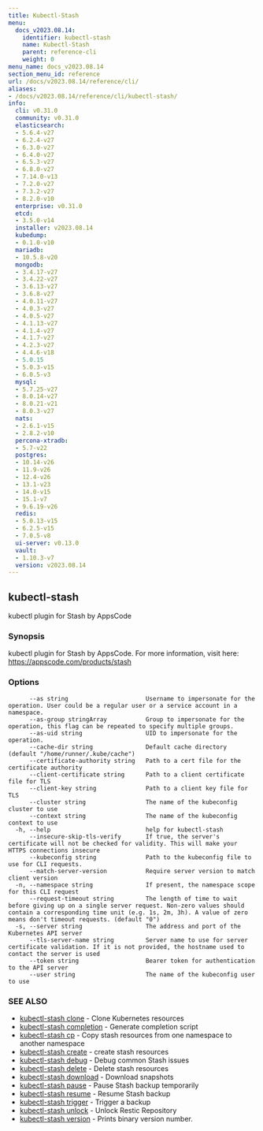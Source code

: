 ```yaml
---
title: Kubectl-Stash
menu:
  docs_v2023.08.14:
    identifier: kubectl-stash
    name: Kubectl-Stash
    parent: reference-cli
    weight: 0
menu_name: docs_v2023.08.14
section_menu_id: reference
url: /docs/v2023.08.14/reference/cli/
aliases:
- /docs/v2023.08.14/reference/cli/kubectl-stash/
info:
  cli: v0.31.0
  community: v0.31.0
  elasticsearch:
  - 5.6.4-v27
  - 6.2.4-v27
  - 6.3.0-v27
  - 6.4.0-v27
  - 6.5.3-v27
  - 6.8.0-v27
  - 7.14.0-v13
  - 7.2.0-v27
  - 7.3.2-v27
  - 8.2.0-v10
  enterprise: v0.31.0
  etcd:
  - 3.5.0-v14
  installer: v2023.08.14
  kubedump:
  - 0.1.0-v10
  mariadb:
  - 10.5.8-v20
  mongodb:
  - 3.4.17-v27
  - 3.4.22-v27
  - 3.6.13-v27
  - 3.6.8-v27
  - 4.0.11-v27
  - 4.0.3-v27
  - 4.0.5-v27
  - 4.1.13-v27
  - 4.1.4-v27
  - 4.1.7-v27
  - 4.2.3-v27
  - 4.4.6-v18
  - 5.0.15
  - 5.0.3-v15
  - 6.0.5-v3
  mysql:
  - 5.7.25-v27
  - 8.0.14-v27
  - 8.0.21-v21
  - 8.0.3-v27
  nats:
  - 2.6.1-v15
  - 2.8.2-v10
  percona-xtradb:
  - 5.7-v22
  postgres:
  - 10.14-v26
  - 11.9-v26
  - 12.4-v26
  - 13.1-v23
  - 14.0-v15
  - 15.1-v7
  - 9.6.19-v26
  redis:
  - 5.0.13-v15
  - 6.2.5-v15
  - 7.0.5-v8
  ui-server: v0.13.0
  vault:
  - 1.10.3-v7
  version: v2023.08.14
---
```


## kubectl-stash

kubectl plugin for Stash by AppsCode

### Synopsis

kubectl plugin for Stash by AppsCode. For more information, visit here: https://appscode.com/products/stash

### Options

```
      --as string                      Username to impersonate for the operation. User could be a regular user or a service account in a namespace.
      --as-group stringArray           Group to impersonate for the operation, this flag can be repeated to specify multiple groups.
      --as-uid string                  UID to impersonate for the operation.
      --cache-dir string               Default cache directory (default "/home/runner/.kube/cache")
      --certificate-authority string   Path to a cert file for the certificate authority
      --client-certificate string      Path to a client certificate file for TLS
      --client-key string              Path to a client key file for TLS
      --cluster string                 The name of the kubeconfig cluster to use
      --context string                 The name of the kubeconfig context to use
  -h, --help                           help for kubectl-stash
      --insecure-skip-tls-verify       If true, the server's certificate will not be checked for validity. This will make your HTTPS connections insecure
      --kubeconfig string              Path to the kubeconfig file to use for CLI requests.
      --match-server-version           Require server version to match client version
  -n, --namespace string               If present, the namespace scope for this CLI request
      --request-timeout string         The length of time to wait before giving up on a single server request. Non-zero values should contain a corresponding time unit (e.g. 1s, 2m, 3h). A value of zero means don't timeout requests. (default "0")
  -s, --server string                  The address and port of the Kubernetes API server
      --tls-server-name string         Server name to use for server certificate validation. If it is not provided, the hostname used to contact the server is used
      --token string                   Bearer token for authentication to the API server
      --user string                    The name of the kubeconfig user to use
```

### SEE ALSO

* [kubectl-stash clone](/docs/v2023.08.14/reference/cli/kubectl-stash_clone)	 - Clone Kubernetes resources
* [kubectl-stash completion](/docs/v2023.08.14/reference/cli/kubectl-stash_completion)	 - Generate completion script
* [kubectl-stash cp](/docs/v2023.08.14/reference/cli/kubectl-stash_cp)	 - Copy stash resources from one namespace to another namespace
* [kubectl-stash create](/docs/v2023.08.14/reference/cli/kubectl-stash_create)	 - create stash resources
* [kubectl-stash debug](/docs/v2023.08.14/reference/cli/kubectl-stash_debug)	 - Debug common Stash issues
* [kubectl-stash delete](/docs/v2023.08.14/reference/cli/kubectl-stash_delete)	 - Delete stash resources
* [kubectl-stash download](/docs/v2023.08.14/reference/cli/kubectl-stash_download)	 - Download snapshots
* [kubectl-stash pause](/docs/v2023.08.14/reference/cli/kubectl-stash_pause)	 - Pause Stash backup temporarily
* [kubectl-stash resume](/docs/v2023.08.14/reference/cli/kubectl-stash_resume)	 - Resume Stash backup
* [kubectl-stash trigger](/docs/v2023.08.14/reference/cli/kubectl-stash_trigger)	 - Trigger a backup
* [kubectl-stash unlock](/docs/v2023.08.14/reference/cli/kubectl-stash_unlock)	 - Unlock Restic Repository
* [kubectl-stash version](/docs/v2023.08.14/reference/cli/kubectl-stash_version)	 - Prints binary version number.

